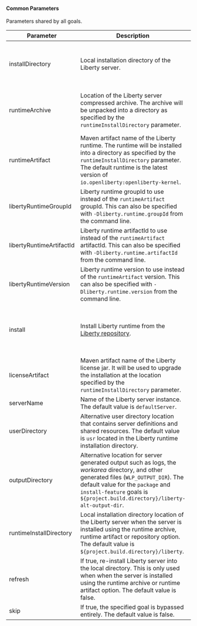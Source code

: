 #### Common Parameters

Parameters shared by all goals.

| Parameter | Description | Required |
| --------  | ----------- | -------  |
| installDirectory | Local installation directory of the Liberty server. | Yes, only when `runtimeArchive`, `runtimeArtifact`, and `install` parameters are not set. |
| runtimeArchive | Location of the Liberty server compressed archive. The archive will be unpacked into a directory as specified by the `runtimeInstallDirectory` parameter. | Yes, only when `installDirectory`, `runtimeArtifact`, and `install` parameters are not set. |
| runtimeArtifact | Maven artifact name of the Liberty runtime. The runtime will be installed into a directory as specified by the `runtimeInstallDirectory` parameter. The default runtime is the latest version of `io.openliberty:openliberty-kernel`. | No |
| libertyRuntimeGroupId | Liberty runtime groupId to use instead of the `runtimeArtifact` groupId. This can also be specified with `-Dliberty.runtime.groupId` from the command line. | No |
| libertyRuntimeArtifactId | Liberty runtime artifactId to use instead of the `runtimeArtifact` artifactId. This can also be specified with `-Dliberty.runtime.artifactId` from the command line. | No |
| libertyRuntimeVersion | Liberty runtime version to use instead of the `runtimeArtifact` version. This can also be specified with `-Dliberty.runtime.version` from the command line. | No |
| install | Install Liberty runtime from the [Liberty repository](installation-configuration.md#using-the-install-liberty-ant-task). | Yes, only when `installDirectory`, `runtimeArchive`, and `runtimeArtifact` parameters are not set. |
| licenseArtifact | Maven artifact name of the Liberty license jar. It will be used to upgrade the installation at the location specified by the `runtimeInstallDirectory` parameter. | No |
| serverName | Name of the Liberty server instance. The default value is `defaultServer`. | No |
| userDirectory | Alternative user directory location that contains server definitions and shared resources. The default value is `usr` located in the Liberty runtime installation directory. | No |
| outputDirectory | Alternative location for server generated output such as logs, the _workarea_ directory, and other generated files (`WLP_OUTPUT_DIR`). The default value for the `package` and `install-feature` goals is `${project.build.directory}/liberty-alt-output-dir`. | No |
| runtimeInstallDirectory | Local installation directory location of the Liberty server when the server is installed using the runtime archive, runtime artifact or repository option. The default value is `${project.build.directory}/liberty`.  | No |
| refresh | If true, re-install Liberty server into the local directory. This is only used when when the server is installed using the runtime archive or runtime artifact option. The default value is false. | No |
| skip | If true, the specified goal is bypassed entirely. The default value is false. | No |
